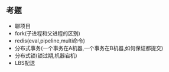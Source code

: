 ## 考题
+ 聊项目
+ fork(子进程和父进程的区别)
+ redis(eval,pipeline,multi命令)
+ 分布式事务(一个事务在A机器,一个事务在B机器,如何保证都提交)
+ 分布式锁(锁过期,机器宕机)
+ LBS配送
